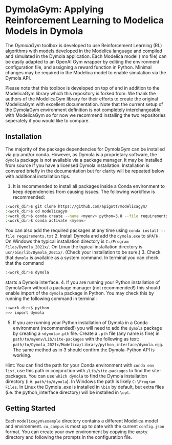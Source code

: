 # DymolaGym: Applying Reinforcement Learning to Modelica Models in Dymola

The *DymolaGym* toolbox is developed to use Reinforcement Learning (RL) algorithms with models developed in the Modelica language and compiled and simulated in the Dymola application. Each Modelica model (.mo file) can be easily adapted to an OpenAI Gym wrapper by editing the environment configuration file, and assigning a reward function in Python. Minimal changes may be required in the Modelica model to enable simulation via the Dymola API.

Please note that this toolbox is developed on top of and in addition to the ModelicaGym library which this repository is forked from. We thank the authors of the ModelicaGym library for their efforts to create the original ModelicaGym with excellent documentation. Note that the current setup of the DymolaGym environment definition is not completely interchangeable with ModeilcaGym so for now we recommend installing the two repositories seperately if you would like to compare.

## Installation
The majority of the package dependencies for DymolaGym can be installed via pip and/or conda. However, as Dymola is a proprietary software, the `dymola` package is not available via a package manager. It may be installed from source if you have a licensed Dymola installation. Installation is convered briefly in the documentation but for clarity will be repeated below with additional installation tips.

1. It is recommended to install all packages inside a Conda environment to keep dependencies from causing issues. The following workflow is recommended:
```bash
:<work_dir>$ git clone https://github.com/apigott/modelicagym/
:<work_dir>$ cd modelicagym
:<work_dir>$ conda create --name <myenv> python=3.8 --file requirements.txt
:<work_dir>$ conda activate <myenv>
```
You can also add the required packages at any time using `conda install --file requirements.txt`
2. Install Dymola and add the `dymola.exe` to `$PATH`. On Windows the typical installation directory is `C:/Program Files/Dymola_2021x/`. On Linux the typical installation directory is `usr/bin/lib/Dymola_2021x/`. (Check your installation to be sure.)
3. Check that `dymola` is available as a system command. In terminal you can check that the command 
```bash
:<work_dir>$ dymola
```
starts a Dymola interface.
4. If you are running your Python installation of DymolaGym without a package manager (not recommended!) this should enable import of the `dymola` package in Python. You may check this by running the following command in terminal:
```bash
:<work_dir>$ python
>>> import dymola
```
5. If you are running your Python installation of Dymola in a Conda environment (recommended!) you will need to add the `dymola` package by creating a `<dymola>.pth` file. Create a `.pth` file (any name is fine) in `path/to/myenv/Lib/site-packages` with the following as text: `path/to/Dymola_2021x/Modelica/Library/python_interface/dymola.egg`. The same method as in 3 should confirm the Dymola-Python API is working.

Hint: You can find the path for your Conda environment with `conda env list`, use this path in conjunction with `/Lib/site-packages` to find the site-packages. You can use `which dymola` to find the Dymola installation directory (i.e. `path/to/dymola`). In Windows the path is likely `C:\Program Files`. In Linux the Dymola .exe is installed in `\bin` by default, but extra files (i.e. the python_interface directory) will be installed in `\opt`.

## Getting Started
Each `modelicagym\example` directory contains a different Modelica model and environment. `cu_campus` is most up to date with the current `config.json` format. You can create your own environment by copying the `empty` directory and following the prompts in the configuration file.
